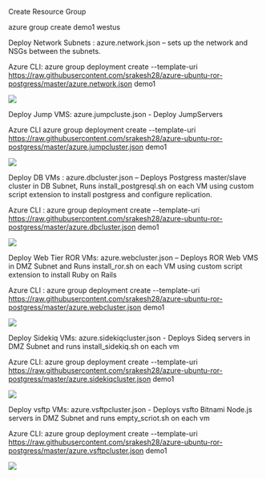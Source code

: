 
Create Resource Group

azure group create demo1 westus

Deploy Network Subnets : azure.network.json – sets up the network and NSGs between the subnets.

Azure CLI: azure group deployment create --template-uri https://raw.githubusercontent.com/srakesh28/azure-ubuntu-ror-postgress/master/azure.network.json  demo1

<a href="https://portal.azure.com/#create/Microsoft.Template/uri/https%3A%2F%2Fraw.githubusercontent.com%2Fsrakesh28%2Fazure-ubuntu-ror-postgress%2Fmaster%2Fazure.network.json" target="_blank">
    <img src="http://azuredeploy.net/deploybutton.png"/>

</a>

Deploy Jump VMS: azure.jumpcluste.json - Deploy JumpServers 

Azure CLI azure group deployment create --template-uri https://raw.githubusercontent.com/srakesh28/azure-ubuntu-ror-postgress/master/azure.jumpcluster.json demo1

<a href="https://portal.azure.com/#create/Microsoft.Template/uri/https%3A%2F%2Fraw.githubusercontent.com%2Fsrakesh28%2Fazure-ubuntu-ror-postgress%2Fmaster%2Fazure.jumpcluster.json" target="_blank">
    <img src="http://azuredeploy.net/deploybutton.png"/>
</a>

Deploy DB VMs : azure.dbcluster.json – Deploys Postgress master/slave cluster in DB Subnet,  Runs install_postgresql.sh on each VM using custom script extension to install postgress and configure replication.

Azure CLI : azure group deployment create --template-uri https://raw.githubusercontent.com/srakesh28/azure-ubuntu-ror-postgress/master/azure.dbcluster.json demo1

<a href="https://portal.azure.com/#create/Microsoft.Template/uri/https%3A%2F%2Fraw.githubusercontent.com%2Fsrakesh28%2Fazure-ubuntu-ror-postgress%2Fmaster%2Fazure.dbcluster.json" target="_blank">
    <img src="http://azuredeploy.net/deploybutton.png"/>
</a>

Deploy Web Tier ROR VMs: azure.webcluster.json – Deploys ROR Web VMS in DMZ Subnet and  Runs install_ror.sh on each VM using custom script extension to install Ruby on Rails

Azure CLI : azure group deployment create --template-uri https://raw.githubusercontent.com/srakesh28/azure-ubuntu-ror-postgress/master/azure.webcluster.json demo1


<a href="https://portal.azure.com/#create/Microsoft.Template/uri/https%3A%2F%2Fraw.githubusercontent.com%2Fsrakesh28%2Fazure-ubuntu-ror-postgress%2Fmaster%2Fazure.webcluster.json" target="_blank">
<img src="http://azuredeploy.net/deploybutton.png"/>
</a>


Deploy Sidekiq VMs: azure.sidekiqcluster.json - Deploys Sideq servers in DMZ Subnet and runs install_sidekiq.sh on each vm

Azure CLI: azure group deployment create --template-uri https://raw.githubusercontent.com/srakesh28/azure-ubuntu-ror-postgress/master/azure.sidekiqcluster.json demo1

<a href="https://portal.azure.com/#create/Microsoft.Template/uri/https%3A%2F%2Fraw.githubusercontent.com%2Fsrakesh28%2Fazure-ubuntu-ror-postgress%2Fmaster%2Fazure.sidekiqcluster.json" target="_blank">
<img src="http://azuredeploy.net/deploybutton.png"/>
</a>


Deploy vsftp VMs: azure.vsftpcluster.json - Deploys vsfto Bitnami Node.js servers in DMZ Subnet and runs empty_scriot.sh on each vm

Azure CLI: azure group deployment create --template-uri https://raw.githubusercontent.com/srakesh28/azure-ubuntu-ror-postgress/master/azure.vsftpcluster.json demo1

<a href="https://portal.azure.com/#create/Microsoft.Template/uri/https%3A%2F%2Fraw.githubusercontent.com%2Fsrakesh28%2Fazure-ubuntu-ror-postgress%2Fmaster%2Fazure.vsftpcluster.json" target="_blank">
<img src="http://azuredeploy.net/deploybutton.png"/>
</a>
